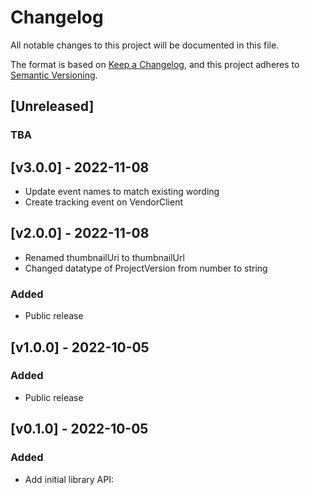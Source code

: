 # Changelog

All notable changes to this project will be documented in this file.

The format is based on [Keep a Changelog](https://keepachangelog.com/en/1.0.0/),
and this project adheres to
[Semantic Versioning](https://semver.org/spec/v2.0.0.html).

## [Unreleased]

### TBA

## [v3.0.0] - 2022-11-08

- Update event names to match existing wording
- Create tracking event on VendorClient

## [v2.0.0] - 2022-11-08

- Renamed thumbnailUri to thumbnailUrl
- Changed datatype of ProjectVersion from number to string

### Added

- Public release

## [v1.0.0] - 2022-10-05

### Added

- Public release

## [v0.1.0] - 2022-10-05

### Added

- Add initial library API:
